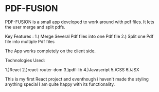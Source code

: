 # PDF-FUSION

PDF-FUSION is a small app developed to work around with pdf files.
It lets the user merge and split pdfs.

Key Features :
1.) Merge Several Pdf files into one Pdf file
2.) Split one Pdf file into multiple Pdf files 

The App works completely on the client side.

Technologies Used:

1.)React 
2.)react-router-dom
3.)pdf-lib 
4.)Javascript
5.)CSS
6.)JSX 

This is my first React project and eventhough i haven't made the styling anything special
I am quite happy with its functionality.


